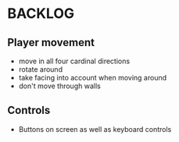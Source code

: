#  BACKLOG

## Player movement
* move in all four cardinal directions
* rotate around 
* take facing into account when moving around
* don't move through walls

## Controls
* Buttons on screen as well as keyboard controls
